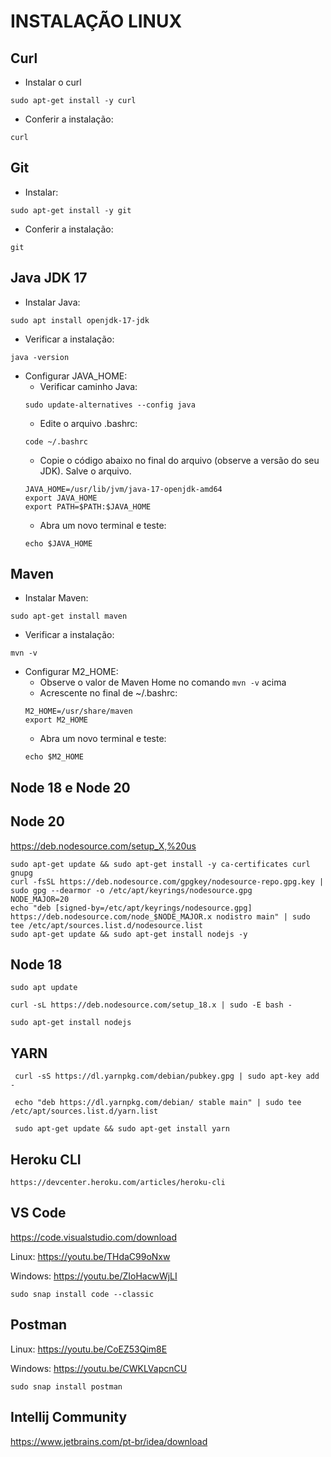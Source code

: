 # INSTALAÇÃO LINUX

## Curl
- Instalar o curl
```
sudo apt-get install -y curl
```
- Conferir a instalação: 
```
curl
```

## Git

- Instalar: 
```
sudo apt-get install -y git
```

- Conferir a instalação: 
```
git
```

## Java JDK 17

- Instalar Java: 
```
sudo apt install openjdk-17-jdk
```

- Verificar a instalação: 
```
java -version
```
- Configurar JAVA_HOME:
  - Verificar caminho Java: 
  ```
  sudo update-alternatives --config java
  ```
  - Edite o arquivo .bashrc: 
  ```
  code ~/.bashrc
  ```
  - Copie o código abaixo no final do arquivo (observe a versão do seu JDK). Salve o arquivo.
  ```
  JAVA_HOME=/usr/lib/jvm/java-17-openjdk-amd64
  export JAVA_HOME
  export PATH=$PATH:$JAVA_HOME
  ```
  - Abra um novo terminal e teste: 
  ```
  echo $JAVA_HOME
  ```

## Maven

- Instalar Maven: 
```
sudo apt-get install maven
```
- Verificar a instalação: 
```
mvn -v
```
- Configurar M2_HOME:
  - Observe o valor de Maven Home no comando `mvn -v` acima
  - Acrescente no final de ~/.bashrc:
  ```
  M2_HOME=/usr/share/maven
  export M2_HOME
  ```
  - Abra um novo terminal e teste: 
  ```
  echo $M2_HOME
  ```

## Node 18 e Node 20

## Node 20

https://deb.nodesource.com/setup_X,%20us

```
sudo apt-get update && sudo apt-get install -y ca-certificates curl gnupg
curl -fsSL https://deb.nodesource.com/gpgkey/nodesource-repo.gpg.key | sudo gpg --dearmor -o /etc/apt/keyrings/nodesource.gpg
NODE_MAJOR=20
echo "deb [signed-by=/etc/apt/keyrings/nodesource.gpg] https://deb.nodesource.com/node_$NODE_MAJOR.x nodistro main" | sudo tee /etc/apt/sources.list.d/nodesource.list
sudo apt-get update && sudo apt-get install nodejs -y
```

## Node 18

```
sudo apt update

curl -sL https://deb.nodesource.com/setup_18.x | sudo -E bash -

sudo apt-get install nodejs
```

## YARN

```
 curl -sS https://dl.yarnpkg.com/debian/pubkey.gpg | sudo apt-key add -
 
 echo "deb https://dl.yarnpkg.com/debian/ stable main" | sudo tee /etc/apt/sources.list.d/yarn.list
 
 sudo apt-get update && sudo apt-get install yarn

```

## Heroku CLI

```
https://devcenter.heroku.com/articles/heroku-cli
```

## VS Code
https://code.visualstudio.com/download

Linux: https://youtu.be/THdaC99oNxw

Windows: https://youtu.be/ZIoHacwWjLI
```
sudo snap install code --classic
```

## Postman
Linux: https://youtu.be/CoEZ53Qim8E

Windows: https://youtu.be/CWKLVapcnCU
```
sudo snap install postman
```

## Intellij Community
https://www.jetbrains.com/pt-br/idea/download

